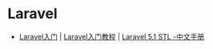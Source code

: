 # Laravel

- [Laravel入门](http://www.cnblogs.com/52fhy/p/5271447.html) | [Laravel入门教程](http://www.golaravel.com/post/2016-ban-laravel-xi-lie-ru-men-jiao-cheng-yi/) | [Laravel 5.1 STL -中文手册](http://www.golaravel.com/laravel/docs/5.1/)

```php
```
